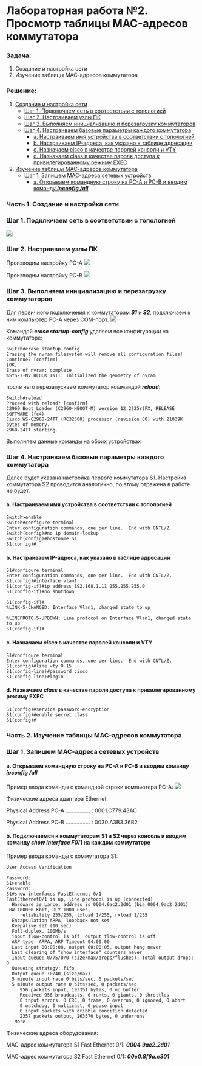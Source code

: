 # Лабораторная работа №2. Просмотр таблицы MAC-адресов коммутатора 
### Задача:
1. Создание и настройка сети
2. Изучение таблицы МАС-адресов коммутатора

### Решение:
1. [Создание и настройка сети](https://github.com/necit137/otus_study/edit/main/lab%2002/README.md#часть-1-создание-и-настройка-сети)
    - [Шаг 1. Подключаем сеть в соответствии с топологией](https://github.com/necit137/otus_study/edit/main/lab%2002/README.md#шаг-1-подключаем-сеть-в-соответствии-с-топологией)
    - [Шаг 2. Настраиваем узлы ПК](https://github.com/necit137/otus_study/edit/main/lab%2002/README.md#шаг-2-настраиваем-узлы-пк)
    - [Шаг 3. Выполняем инициализацию и перезагрузку коммутаторов](https://github.com/necit137/otus_study/edit/main/lab%2002/README.md#шаг-3-выполните-инициализацию-и-перезагрузку-коммутаторов)
    - [Шаг 4. Настраиваем базовые параметры каждого коммутатора](https://github.com/necit137/otus_study/edit/main/lab%2002/README.md#шаг-4-настраиваем-базовые-параметры-каждого-коммутатора)
      - [a. Настраиваем имя устройства в соответствии с топологией](https://github.com/necit137/otus_study/edit/main/lab%2002/README.md#a-настраиваем-имя-устройства-в-соответствии-с-топологией)
      - [b.	Настраиваем IP-адреса, как указано в таблице адресации](https://github.com/necit137/otus_study/edit/main/lab%2002/README.md#bнастраиваем-ip-адреса-как-указано-в-таблице-адресации)
      - [c.	Назначаем cisco в качестве паролей консоли и VTY](https://github.com/necit137/otus_study/edit/main/lab%2002/README.md#cназначаем-cisco-в-качестве-паролей-консоли-и-vty)
      - [d.	Назначаем class в качестве пароля доступа к привилегированному режиму EXEC](https://github.com/necit137/otus_study/edit/main/lab%2002/README.md#dназначаем-class-в-качестве-пароля-доступа-к-привилегированному-режиму-exec)
2. [Изучение таблицы МАС-адресов коммутатора](https://github.com/necit137/otus_study/edit/main/lab%2002/README.md#часть-2-изучение-таблицы-мас-адресов-коммутатора)
    - [Шаг 1. Запишем МАС-адреса сетевых устройств](https://github.com/necit137/otus_study/edit/main/lab%2002/README.md#шаг-1-запишем-мас-адреса-сетевых-устройств)
      - [а.	Открываем командную строку на PC-A и PC-B и вводим команду ***ipconfig /all***](https://github.com/necit137/otus_study/edit/main/lab%2002/README.md#аоткрываем-командную-строку-на-pc-a-и-pc-b-и-вводим-команду-ipconfig-all)


### Часть 1. Создание и настройка сети
### Шаг 1. Подключаем сеть в соответствии с топологией

![](network.png)

### Шаг 2. Настраиваем узлы ПК
Производим настройку PC-A
![](PC-A_configuration.png)

Производим настройку PC-B
![](PC-B_configuration.png)

### Шаг 3. Выполняем инициализацию и перезагрузку коммутаторов
Для первичного подключения к коммутаторам ***S1*** и ***S2***, подключаем к ним компьютер PC-A через COM-порт. 
![](PC-A_comport.png)

Командой ***erase startup-config*** удаляем все конфигурации на коммутаторе: 
```
Switch#erase startup-config 
Erasing the nvram filesystem will remove all configuration files! Continue? [confirm]
[OK]
Erase of nvram: complete
%SYS-7-NV_BLOCK_INIT: Initialized the geometry of nvram
```
после чего перезапускаем коммутатор коммандой ***reload***:
```
Switch#reload 
Proceed with reload? [confirm]
C2960 Boot Loader (C2960-HBOOT-M) Version 12.2(25r)FX, RELEASE SOFTWARE (fc4)
Cisco WS-C2960-24TT (RC32300) processor (revision C0) with 21039K bytes of memory.
2960-24TT starting...
```
Выполняем данные команды на обоих устройствах

### Шаг 4. Настраиваем базовые параметры каждого коммутатора 
Далее будет указана настройка первого коммутатора S1. Настройка коммутатора S2 проводится аналогично, по этому отражена в работе не будет. 
#### a. Настраиваем имя устройства в соответствии с топологией

```
Switch>enable
Switch#configure terminal 
Enter configuration commands, one per line.  End with CNTL/Z.
Switch(config)#no ip domain-lookup 
Switch(config)#hostname S1
S1(config)#
```
#### b.	Настраиваем IP-адреса, как указано в таблице адресации

```
S1#configure terminal 
Enter configuration commands, one per line.  End with CNTL/Z.
S1(config)#interface vlan1
S1(config-if)#ip address 192.168.1.11 255.255.255.0
S1(config-if)#no shutdown

S1(config-if)#
%LINK-5-CHANGED: Interface Vlan1, changed state to up

%LINEPROTO-5-UPDOWN: Line protocol on Interface Vlan1, changed state to up
S1(config-if)#
```
#### c.	Назначаем ***cisco*** в качестве паролей консоли и VTY

```
S1#configure terminal 
Enter configuration commands, one per line.  End with CNTL/Z.
S1(config)#line vty 0 15
S1(config-line)#password cisco
S1(config-line)#login
```
#### d.	Назначаем ***class*** в качестве пароля доступа к привилегированному режиму EXEC

```
S1(config)#service password-encryption 
S1(config)#enable secret class
S1(config)#
```
### Часть 2. Изучение таблицы МАС-адресов коммутатора
### Шаг 1. Запишем МАС-адреса сетевых устройств
#### а.	Открываем командную строку на PC-A и PC-B и вводим команду ***ipconfig /all***
Пример ввода команды с командной строки компьютера PC-A:
![](PC-A_ipconfig.png)

Физические адреса адаптера Ethernet:

Physical Address PC-A ................ : 0001.C779.43AC

Physical Address PC-B ................ : 0030.A3B3.36B2

#### b. Подключаемся к коммутаторам S1 и S2 через консоль и вводим команду ***show interface F0/1*** на каждом коммутаторе
Пример ввода команды с коммутатора S1:
```
User Access Verification

Password: 
S1>enable
Password: 
S1#show interfaces FastEthernet 0/1
FastEthernet0/1 is up, line protocol is up (connected)
  Hardware is Lance, address is 0004.9ac2.2d01 (bia 0004.9ac2.2d01)
 BW 100000 Kbit, DLY 1000 usec,
     reliability 255/255, txload 1/255, rxload 1/255
  Encapsulation ARPA, loopback not set
  Keepalive set (10 sec)
  Full-duplex, 100Mb/s
  input flow-control is off, output flow-control is off
  ARP type: ARPA, ARP Timeout 04:00:00
  Last input 00:00:08, output 00:00:05, output hang never
  Last clearing of "show interface" counters never
  Input queue: 0/75/0/0 (size/max/drops/flushes); Total output drops: 0
  Queueing strategy: fifo
  Output queue :0/40 (size/max)
  5 minute input rate 0 bits/sec, 0 packets/sec
  5 minute output rate 0 bits/sec, 0 packets/sec
     956 packets input, 193351 bytes, 0 no buffer
     Received 956 broadcasts, 0 runts, 0 giants, 0 throttles
     0 input errors, 0 CRC, 0 frame, 0 overrun, 0 ignored, 0 abort
     0 watchdog, 0 multicast, 0 pause input
     0 input packets with dribble condition detected
     2357 packets output, 263570 bytes, 0 underruns
 --More-- 
```
Физические адреса оборудования:

МАС-адрес коммутатора S1 Fast Ethernet 0/1: ***0004.9ac2.2d01***

МАС-адрес коммутатора S2 Fast Ethernet 0/1: ***00e0.8f6a.e301***
